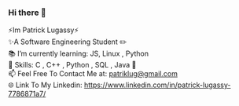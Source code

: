 ### Hi there 👋
   ⚡Im Patrick Lugassy⚡ <br /> 
 ✨A Software Engineering Student :pencil2: <br />
 :books: I’m currently learning: JS, Linux , Python <br />
 :rocket: Skills: C , C++ , Python , SQL , Java  :rocket: <br />
 📫 Feel Free To Contact Me at: patriklug@gmail.com <br />
 :globe_with_meridians: Link To My Linkedin: https://www.linkedin.com/in/patrick-lugassy-7786871a7/ <br />
 
<!--
**patrick14796/patrick14796** is a ✨ _special_ ✨ repository because its `README.md` (this file) appears on your GitHub profile.

Here are some ideas to get you started:

- 🔭 I’m currently working on ...
- 🌱 I’m currently learning ...
- 👯 I’m looking to collaborate on ...
- 🤔 I’m looking for help with ...
- 💬 Ask me about ...
- 📫 How to reach me: ...
- 😄 Pronouns: ...
- ⚡ Fun fact: ...
-->
